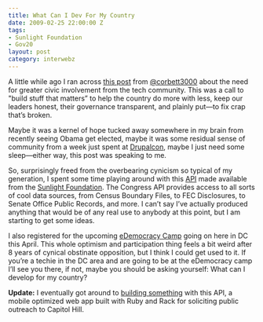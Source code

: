 ```yaml
---
title: What Can I Dev For My Country
date: 2009-02-25 22:00:00 Z
tags:
- Sunlight Foundation
- Gov20
layout: post
category: interwebz
---
```

A little while ago I ran across <a href="http://web.archive.org/web/20090226004533/http://technosailor.com/2009/02/21/ask-not-what-your-country-can-dev-for-you/">this post</a> from <a href="http://twitter.com/corbett3000">@corbett3000</a> about the need for greater civic involvement from the tech community. This was a call to "build stuff that matters” to help the country do more with less, keep our leaders honest, their governance transparent, and plainly put—to fix crap that’s broken.

Maybe it was a kernel of hope tucked away somewhere in my brain from recently seeing Obama get elected, maybe it was some residual sense of community from a week just spent at <a href="http://dc2009.drupalcon.org/">Drupalcon</a>, maybe I just need some sleep—either way, this post was speaking to me.

So, surprisingly freed from the overbearing cynicism so typical of my generation, I spent some time playing around with this <a href="http://services.sunlightlabs.com/api/">API</a> made available from the <a href="http://sunlightfoundation.com/">Sunlight Foundation</a>. The Congress API provides access to all sorts of cool data sources, from Census Boundary Files, to FEC Disclosures, to Senate Office Public Records, and more. I can’t say I’ve actually produced anything that would be of any real use to anybody at this point, but I am starting to get some ideas.

I also registered for the upcoming <a href="http://barcamp.org/eDemocracyCamp2">eDemocracy Camp</a> going on here in DC this April. This whole optimism and participation thing feels a bit weird after 8 years of cynical obstinate opposition, but I think I could get used to it. If you’re a techie in the DC area and are going to be at the eDemocracy camp I’ll see you there, if not, maybe you should be asking yourself: What can I develop for my country?

<strong>Update:</strong> I eventually got around to <a href="https://github.com/BryanSchuetz/mobilizer-testing">building something</a> with this API, a mobile optimized web app built with Ruby and Rack for soliciting public outreach to Capitol Hill.


